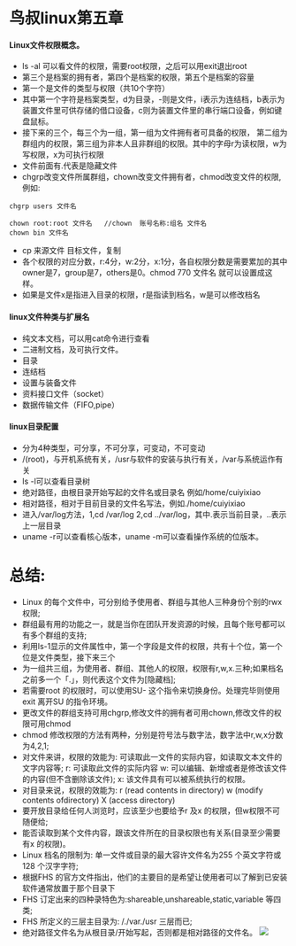 # 鸟叔linux第五章

#### Linux文件权限概念。
- ls -al 可以看文件的权限，需要root权限，之后可以用exit退出root
- 第三个是档案的拥有者，第四个是档案的权限，第五个是档案的容量
- 第一个是文件的类型与权限（共10个字符）
- 其中第一个字符是档案类型，d为目录，-则是文件，i表示为连结档，b表示为装置文件里可供存储的借口设备，c则为装置文件里的串行端口设备，例如键盘鼠标。
- 接下来的三个，每三个为一组，第一组为文件拥有者可具备的权限，
第二组为群组内的权限，第三组为非本人且非群组的权限。其中的字母r为读权限，w为写权限，x为可执行权限
- 文件前面有.代表是隐藏文件
- chgrp改变文件所属群组，chown改变文件拥有者，chmod改变文件的权限,例如:
```
chgrp users 文件名
```
```
chown root:root 文件名   //chown  账号名称:组名 文件名
chown bin 文件名
```
- cp 来源文件 目标文件，复制
- 各个权限的对应分数，r:4分，w:2分，x:1分，各自权限分数是需要累加的其中owner是7，group是7，others是0。chmod 770 文件名  就可以设置成这样。
- 如果是文件x是指进入目录的权限，r是指读到档名，w是可以修改档名

#### linux文件种类与扩展名
- 纯文本文档，可以用cat命令进行查看
- 二进制文档，及可执行文件。
- 目录
- 连结档
- 设置与装备文件
- 资料接口文件（socket）
- 数据传输文件（FIFO,pipe）
#### linux目录配置
- 分为4种类型，可分享，不可分享，可变动，不可变动
- /(root)，与开机系统有关，/usr与软件的安装与执行有关，/var与系统运作有关
- ls -l可以查看目录树
- 绝对路径，由根目录开始写起的文件名或目录名 例如/home/cuiyixiao
- 相对路径，相对于目前目录的文件名写法，例如./home/cuiyixiao
- 进入/var/log方法，1,cd /var/log   2,cd ../var/log，其中.表示当前目录，..表示上一层目录
- uname -r可以查看核心版本，uname -m可以查看操作系统的位版本。

# 总结:
- Linux 的每个文件中，可分别给予使用者、群组与其他人三种身份个别的rwx 权限;
- 群组最有用的功能之一，就是当你在团队开发资源的时候，且每个账号都可以有多个群组的支持;
- 利用ls-1显示的文件属性中，第一个字段是文件的权限，共有十个位，第一个位是文件类型，接下来三个
- 为一组共三组，为使用者、群组、其他人的权限，权限有r,w,x.三种;如果档名之前多一个「.」，则代表这个文件为[隐藏档];
- 若需要root 的权限时，可以使用SU- 这个指令来切换身份。处理完毕则使用exit 离开SU 的指令环境。
- 更改文件的群组支持可用chgrp,修改文件的拥有者可用chown,修改文件的权限可用chmod
- chmod 修改权限的方法有两种，分别是符号法与数字法，数字法中r,w,x分数为4,2,1;
- 对文件来讲，权限的效能为:
可读取此一文件的实际内容，如读取文本文件的文字内容等;
r: 可读取此文件的实际内容
w: 可以编辑、新增或者是修改该文件的内容(但不含删除该文件);
x: 该文件具有可以被系统执行的权限。
- 对目录来说，权限的效能为:
r (read contents in directory)
w (modify contents ofdirectory)
X (access directory)
- 要开放目录给任何人浏览时，应该至少也要给予r 及x 的权限，但w权限不可随便给;
- 能否读取到某个文件内容，跟该文件所在的目录权限也有关系(目录至少需要有x 的权限)。
- Linux 档名的限制为: 单一文件或目录的最大容许文件名为255 个英文字符或128 个汉字字符;
- 根据FHS 的官方文件指出，他们的主要目的是希望让使用者可以了解到已安装软件通常放置于那个目录下
- FHS 订定出来的四种录特色为:shareable,unshareable,static,variable 等四类;
- FHS 所定义的三层主目录为: /./var./usr 三层而已;
- 绝对路径文件名为从根目录/开始写起，否则都是相对路径的文件名。
![](https://ss2.bdstatic.com/70cFvnSh_Q1YnxGkpoWK1HF6hhy/it/u=2758722911,2330223643&fm=27&gp=0.jpg)
